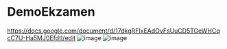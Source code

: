# DemoEkzamen
https://docs.google.com/document/d/17dkgRFIxEAdOvFsUuCD5TGeWHCqcC7U-Ha5MJ0EfdtI/edit
![image](https://github.com/OlgaChubova205/DemoEkzamen/assets/112687883/20085527-6fb7-44b5-bcda-02697eded2f5)
![image](https://github.com/OlgaChubova205/DemoEkzamen/assets/112687883/5f6cead9-e8fb-4bf6-9cd8-a7928ff8670b)



